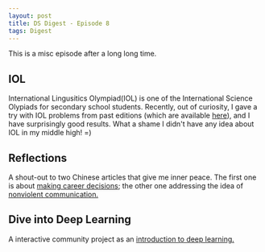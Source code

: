 ```yaml
---
layout: post
title: DS Digest - Episode 8
tags: Digest
---
```


This is a misc episode after a long long time.

## IOL 

International Lingusitics Olympiad(IOL) is one of the International Science Olypiads for secondary school students. Recently, out of curiosity, I gave a try with IOL problems from past editions (which are available [here](https://ioling.org/problems/by_year/)), and I have surprisingly good results. What a shame I didn't have any idea about IOL in my middle high! =)

## Reflections

A shout-out to two Chinese articles that give me inner peace. The first one is about [making career decisions](https://zhuanlan.zhihu.com/p/374777591); the other one addressing the idea of [nonviolent communication.](https://yu-wenhao.com/%E9%9D%9E%E6%9A%B4%E5%8A%9B%E6%BA%9D%E9%80%9A/)

## Dive into Deep Learning

A interactive community project as an [introduction to deep learning.](https://zh-v2.d2l.ai/)
